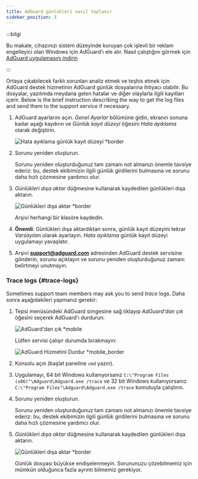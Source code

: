 ```yaml
---
title: AdGuard günlükleri nasıl toplanır
sidebar_position: 3
---
```


:::bilgi

Bu makale, cihazınızı sistem düzeyinde koruyan çok işlevli bir reklam engelleyici olan Windows için AdGuard'ı ele alır. Nasıl çalıştığını görmek için [AdGuard uygulamasını indirin](https://agrd.io/download-kb-adblock)

:::

Ortaya çıkabilecek farklı sorunları analiz etmek ve teşhis etmek için AdGuard destek hizmetinin AdGuard günlük dosyalarına ihtiyacı olabilir. Bu dosyalar, yazılımda meydana gelen hatalar ve diğer olaylarla ilgili kayıtları içerir. Below is the brief instruction describing the way to get the log files and send them to the support service if necessary.

1. AdGuard ayarlarını açın. *Genel Ayarlar* bölümüne gidin, ekranın sonuna kadar aşağı kaydırın ve *Günlük kayıt düzeyi* öğesini *Hata ayıklama* olarak değiştirin.

    ![Hata ayıklama günlük kayıt düzeyi *border](https://cdn.adtidy.org/content/kb/ad_blocker/windows/solving-problems/adg-logs-1.png)

1. Sorunu yeniden oluşturun.

    Sorunu yeniden oluşturduğunuz tam zamanı not almanızı önemle tavsiye ederiz: bu, destek ekibimizin ilgili günlük girdilerini bulmasına ve sorunu daha hızlı çözmesine yardımcı olur.

1. *Günlükleri dışa aktar* düğmesine kullanarak kaydedilen günlükleri dışa aktarın.

    ![Günlükleri dışa aktar *border](https://cdn.adtidy.org/content/kb/ad_blocker/windows/solving-problems/adg-logs-2.png)

    Arşivi herhangi bir klasöre kaydedin.

1. **Önemli**: Günlükleri dışa aktardıktan sonra, günlük kayıt düzeyini tekrar *Varsayılan* olarak ayarlayın. *Hata ayıklama* günlük kayıt düzeyi uygulamayı yavaşlatır.

1. Arşivi **support@adguard.com** adresinden AdGuard destek servisine gönderin, sorunu açıklayın ve sorunu yeniden oluşturduğunuz zamanı belirtmeyi unutmayın.

### Trace logs {#trace-logs}

Sometimes support team members may ask you to send *trace* logs. Daha sonra aşağıdakileri yapmanız gerekir:

1. Tepsi menüsündeki AdGuard simgesine sağ tıklayıp *AdGuard'dan çık* öğesini seçerek AdGuard'ı durdurun:

    ![AdGuard'dan çık *mobile](https://cdn.adtidy.org/content/kb/ad_blocker/windows/solving-problems/adg-logs-3.png)

    Lütfen servisi çalışır durumda bırakmayın:

    ![AdGuard Hizmetini Durdur *mobile_border](https://cdn.adtidy.org/public/Adguard/kb/newscreenshots/En/eng_logs_4.png)

1. Konsolu açın (başlat paneline `cmd` yazın).

1. Uygulamayı, 64 bit Windows kullanıyorsanız `C:\"Program Files (x86)"\Adguard\Adguard.exe /trace` ve 32 bit Windows kullanıyorsanız `C:\"Program Files"\Adguard\Adguard.exe /trace` komutuyla çalıştırın.

1. Sorunu yeniden oluşturun.

    Sorunu yeniden oluşturduğunuz tam zamanı not almanızı önemle tavsiye ederiz: bu, destek ekibimizin ilgili günlük girdilerini bulmasına ve sorunu daha hızlı çözmesine yardımcı olur.

1. *Günlükleri dışa aktar* düğmesine kullanarak kaydedilen günlükleri dışa aktarın.

    ![Günlükleri dışa aktar *border](https://cdn.adtidy.org/content/kb/ad_blocker/windows/solving-problems/adg-logs-2.png)

    Günlük dosyası büyükse endişelenmeyin. Sorununuzu çözebilmemiz için mümkün olduğunca fazla ayrıntı bilmemiz gerekiyor.
